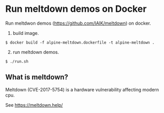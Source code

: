 # Run meltdown demos on Docker

Run meltdwon demos (https://github.com/IAIK/meltdown) on docker.

1. build image.

```
$ docker build -f alpine-meltdown.dockerfile -t alpine-meltdown .
```

2. run meltdown demos.

```
$ ./run.sh
```

## What is meltdown?

Meltdown (CVE-2017-5754) is a hardware vulnerability affecting modern cpu.

See https://meltdown.help/
